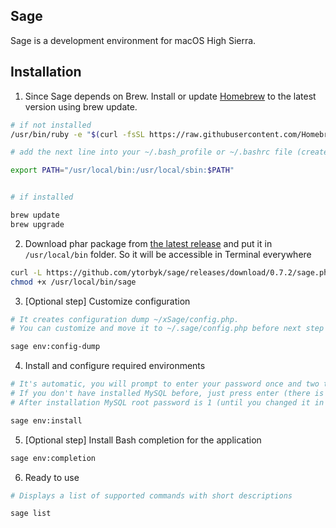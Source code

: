 
## Sage

Sage is a development environment for macOS High Sierra.


## Installation

1. Since Sage depends on Brew. Install or update [Homebrew](https://brew.sh/) to the latest version using brew update.
```bash
# if not installed
/usr/bin/ruby -e "$(curl -fsSL https://raw.githubusercontent.com/Homebrew/install/master/install)"

# add the next line into your ~/.bash_profile or ~/.bashrc file (create if not exists)

export PATH="/usr/local/bin:/usr/local/sbin:$PATH"


# if installed

brew update
brew upgrade
```

2. Download phar package from [the latest release](https://github.com/ytorbyk/sage/releases/latest) and put it in `/usr/local/bin` folder. So it will be accessible in Terminal everywhere
```bash
curl -L https://github.com/ytorbyk/sage/releases/download/0.7.2/sage.phar > /usr/local/bin/sage
chmod +x /usr/local/bin/sage
```

3. [Optional step] Customize configuration
```bash
# It creates configuration dump ~/xSage/config.php.
# You can customize and move it to ~/.sage/config.php before next step if you want.

sage env:config-dump
```

4. Install and configure required environments
```bash
# It's automatic, you will prompt to enter your password once and two times MySQL root password.
# If you don't have installed MySQL before, just press enter (there is no password by default).
# After installation MySQL root password is 1 (until you changed it in ~/.sage/config.php config in node mysql.password)

sage env:install
```

5. [Optional step] Install Bash completion for the application
```bash
sage env:completion
```

6. Ready to use
```bash
# Displays a list of supported commands with short descriptions

sage list
```
